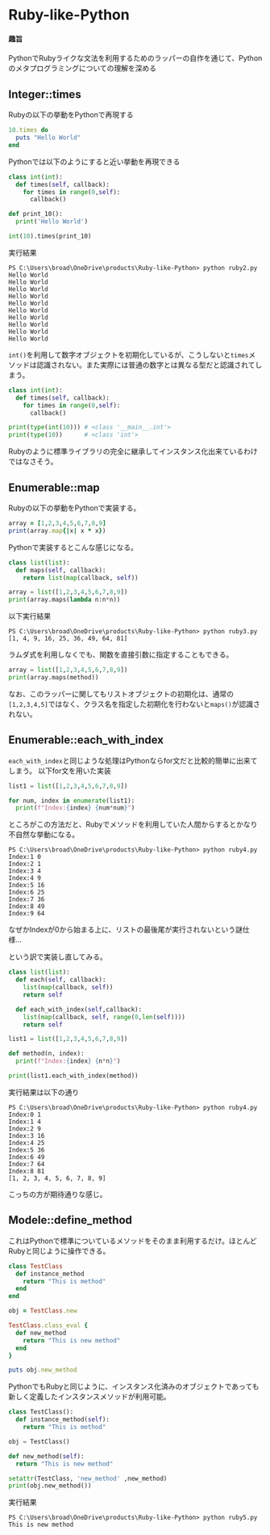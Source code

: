 # Ruby-like-Python

#### 趣旨
PythonでRubyライクな文法を利用するためのラッパーの自作を通じて、Pythonのメタプログラミングについての理解を深める

## Integer::times

Rubyの以下の挙動をPythonで再現する

```ruby
10.times do 
  puts "Hello World"
end
```

Pythonでは以下のようにすると近い挙動を再現できる

```python
class int(int):  
  def times(self, callback):
    for times in range(0,self):
      callback()

def print_10():
  print('Hello World')

int(10).times(print_10)
```
実行結果
```
PS C:\Users\broad\OneDrive\products\Ruby-like-Python> python ruby2.py
Hello World
Hello World
Hello World
Hello World
Hello World
Hello World
Hello World
Hello World
Hello World
Hello World
```

```int()```を利用して数字オブジェクトを初期化しているが、こうしないと```times```メソッドは認識されない。また実際には普通の数字とは異なる型だと認識されてしまう。

```python
class int(int):  
  def times(self, callback):
    for times in range(0,self):
      callback()

print(type(int(10))) # <class '__main__.int'>
print(type(10))      # <class 'int'>
```

Rubyのように標準ライブラリの完全に継承してインスタンス化出来ているわけではなさそう。

## Enumerable::map

Rubyの以下の挙動をPythonで実装する。
```ruby
array = [1,2,3,4,5,6,7,8,9]
print(array.map{|x| x * x})
```

Pythonで実装するとこんな感じになる。
```python
class list(list):
  def maps(self, callback):
    return list(map(callback, self))

array = list([1,2,3,4,5,6,7,8,9])
print(array.maps(lambda n:n*n))
```

以下実行結果
```shell
PS C:\Users\broad\OneDrive\products\Ruby-like-Python> python ruby3.py
[1, 4, 9, 16, 25, 36, 49, 64, 81]
```

ラムダ式を利用しなくでも、関数を直接引数に指定することもできる。
```python
array = list([1,2,3,4,5,6,7,8,9])
print(array.maps(method))
```


なお、このラッパーに関してもリストオブジェクトの初期化は、通常の```[1,2,3,4,5]```ではなく、クラス名を指定した初期化を行わないと```maps()```が認識されない。

## Enumerable::each_with_index

```each_with_index```と同じような処理はPythonならfor文だと比較的簡単に出来てしまう。
以下for文を用いた実装

```python
list1 = list([1,2,3,4,5,6,7,8,9])

for num, index in enumerate(list1):
  print(f"Index:{index} {num*num}")
```

ところがこの方法だと、Rubyでメソッドを利用していた人間からするとかなり不自然な挙動になる。

```shell
PS C:\Users\broad\OneDrive\products\Ruby-like-Python> python ruby4.py
Index:1 0
Index:2 1
Index:3 4
Index:4 9
Index:5 16
Index:6 25
Index:7 36
Index:8 49
Index:9 64
```
なぜかIndexが0から始まる上に、リストの最後尾が実行されないという謎仕様...

という訳で実装し直してみる。
```python
class list(list):
  def each(self, callback):
    list(map(callback, self))
    return self

  def each_with_index(self,callback):
    list(map(callback, self, range(0,len(self))))
    return self

list1 = list([1,2,3,4,5,6,7,8,9])

def method(n, index):
  print(f"Index:{index} {n*n}")

print(list1.each_with_index(method))
```

実行結果は以下の通り
```shell
PS C:\Users\broad\OneDrive\products\Ruby-like-Python> python ruby4.py
Index:0 1
Index:1 4
Index:2 9
Index:3 16
Index:4 25
Index:5 36
Index:6 49
Index:7 64
Index:8 81
[1, 2, 3, 4, 5, 6, 7, 8, 9]
```

こっちの方が期待通りな感じ。

## Modele::define_method

これはPythonで標準についているメソッドをそのまま利用するだけ。ほとんどRubyと同じように操作できる。

```ruby
class TestClass
  def instance_method
    return "This is method"
  end
end

obj = TestClass.new

TestClass.class_eval {
  def new_method
    return "This is new method"
  end
}

puts obj.new_method
```
PythonでもRubyと同じように、インスタンス化済みのオブジェクトであっても新しく定義したインスタンスメソッドが利用可能。
```python
class TestClass():
  def instance_method(self):
    return "This is method"

obj = TestClass()

def new_method(self):
  return "This is new method"

setattr(TestClass, 'new_method' ,new_method)
print(obj.new_method())
```

実行結果
```shell
PS C:\Users\broad\OneDrive\products\Ruby-like-Python> python ruby5.py
This is new method
```